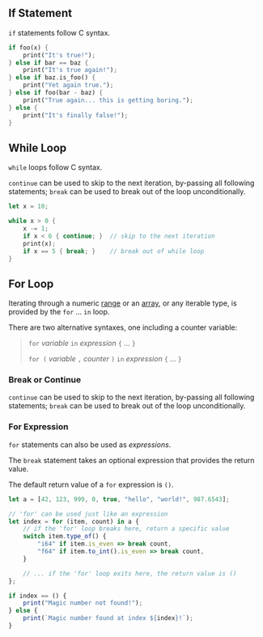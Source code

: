## If Statement

`if` statements follow C syntax.

```rust
if foo(x) {
    print("It's true!");
} else if bar == baz {
    print("It's true again!");
} else if baz.is_foo() {
    print("Yet again true.");
} else if foo(bar - baz) {
    print("True again... this is getting boring.");
} else {
    print("It's finally false!");
}
```


## While Loop

`while` loops follow C syntax.

`continue` can be used to skip to the next iteration, by-passing all following statements; `break` can be used to break out of the loop unconditionally.

```rust
let x = 10;

while x > 0 {
    x -= 1;
    if x < 6 { continue; }  // skip to the next iteration
    print(x);
    if x == 5 { break; }    // break out of while loop
}
```

## For Loop

Iterating through a numeric [range](ranges.html) or an [array](arrays.html), or any iterable type, is provided by the `for` … `in` loop.

There are two alternative syntaxes, one including a counter variable:

> `for` _variable_ `in` _expression_ `{` … `}`
>
> `for (` _variable_ `,` _counter_ `)` `in` _expression_ `{` … `}`

### Break or Continue

`continue` can be used to skip to the next iteration, by-passing all following statements; `break` can be used to break out of the loop unconditionally.

### For Expression

`for` statements can also be used as _expressions_.

The `break` statement takes an optional expression that provides the return value.

The default return value of a `for` expression is `()`.

```js
let a = [42, 123, 999, 0, true, "hello", "world!", 987.6543];

// 'for' can be used just like an expression
let index = for (item, count) in a {
    // if the 'for' loop breaks here, return a specific value
    switch item.type_of() {
        "i64" if item.is_even => break count,
        "f64" if item.to_int().is_even => break count,
    }

    // ... if the 'for' loop exits here, the return value is ()
};

if index == () {
    print("Magic number not found!");
} else {
    print(`Magic number found at index ${index}!`);
}
```